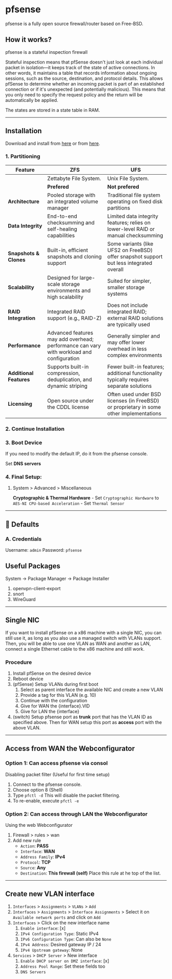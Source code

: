 # pfsense

pfsense is a fully open source firewall/router based on Free-BSD.

## How it works?
pfsense is a stateful inspection firewall

Stateful inspection means that pfSense doesn't just look at each individual packet in isolation—it keeps track of the state of active connections. In other words, it maintains a table that records information about ongoing sessions, such as the source, destination, and protocol details. This allows pfSense to determine whether an incoming packet is part of an established connection or if it's unexpected (and potentially malicious).
This means that you only need to specify the request policy and the return will be automatically be applied.

The states are stored in a state table in RAM.


--- 

## Installation
Download and install from [here](https://www.pfsense.org/download/) or from [here](https://atxfiles.netgate.com/mirror/downloads/).

### 1. Partitioning

| Feature                | ZFS                                                                                     | UFS                                                                                       |
|------------------------|-----------------------------------------------------------------------------------------|-------------------------------------------------------------------------------------------|
|                        | Zettabyte File System.                                                                  | Unix File System. 
|                        | **Prefered**                                                                            | **Not prefered** 
| **Architecture**       | Pooled storage with an integrated volume manager                                        | Traditional file system operating on fixed disk partitions                                |
| **Data Integrity**     | End-to-end checksumming and self-healing capabilities                                   | Limited data integrity features; relies on lower-level RAID or manual checksumming          |
| **Snapshots & Clones** | Built-in, efficient snapshots and cloning support                                       | Some variants (like UFS2 on FreeBSD) offer snapshot support but less integrated overall     |
| **Scalability**        | Designed for large-scale storage environments and high scalability                        | Suited for simpler, smaller storage systems                                                 |
| **RAID Integration**   | Integrated RAID support (e.g., RAID-Z)                                                    | Does not include integrated RAID; external RAID solutions are typically used                |
| **Performance**        | Advanced features may add overhead; performance can vary with workload and configuration   | Generally simpler and may offer lower overhead in less complex environments                 |
| **Additional Features**| Supports built-in compression, deduplication, and dynamic striping                         | Fewer built-in features; additional functionality typically requires separate solutions      |
| **Licensing**          | Open source under the CDDL license                                                      | Often used under BSD licenses (in FreeBSD) or proprietary in some other implementations       |

### 2. Continue Installation
### 3. Boot Device
If you need to modify the default IP, do it from the pfsense console.

Set **DNS servers**

### 4. Final Setup:
1. System > Advanced > Miscellaneous
    
    **Cryptographic & Thermal Hardware**
        - Set `Cryptographic Hardware` to `AES-NI CPU-based Acceleration`
        - Set `Thermal Sensor` 

---

## 📙 Defaults
### A. Credentials
Username: `admin`
Password: `pfsense`

## Useful Packages
System -> Package Manager -> Package Installer

1. openvpn-client-export
2. snort
3. WireGuard

---

## Single NIC

If you want to install pfSense on a x86 machine with a single NIC, you can still use it, as long as you also use a managed switch with VLANs support. Then, you will be able to use one VLAN as WAN and another as LAN, connect a single Ethernet cable to the x86 machine and still work.

### Procedure
1. Install pfSense on the desired device
2. Reboot device
3. (pfSense) Setup VLANs during first boot
   1. Select as parent interface the available NIC and create a new VLAN
   2. Provide a tag for this VLAN (e.g. 10)
   3. Continue with the configuration
   4. Give for WAN the {interface}.VID 
   5. Give for LAN the {interface}
4. (switch) Setup pfsense port as **trunk** port that has the VLAN ID as specified above. Then for WAN setup this port as **access** port with the above VLAN. 

---

## Access from WAN the Webconfigurator
### Option 1: Can access pfsense via consol
Disabling packet filter (Useful for first time setup)
1. Connect to the pfsense console.
2. Choose option 8 (Shell)
3. Type `pfctl -d` This will disable the packet filtering.
4. To re-enable, execute `pfctl -e`

### Option 2: Can access through LAN the Webconfigurator
Using the web Webconfigurator
1. Firewall > rules > wan
2. Add new rule
   - `Action`: **PASS**
   - `Interface`: **WAN**
   - `Address Family`: **IPv4**
   - `Protocol`: **TCP**
   - `Source`: **Any**
   - `Destination`: **This firewall (self)**
    Place this rule at he top of the list. 

---

## Create new VLAN interface
1. `Interfaces` > `Assignments` > `VLANs` > `Add`
2. `Interfaces` > `Assignments` > `Interface Assignments` > Select it on `Available network ports` and click on `Add`
3. `Interfaces` > Click on the new interface name
   1. `Enable interface`: [x]
   2. `IPv4 Configuration Type`: Static IPv4
   3. `IPv6 Configuration Type`: Can also be `None`
   4. `IPv4 Address`: Desired gateway IP / 24
   5. `IPv4 Upstream gateway`: None
4. `Services` > `DHCP Server` > New interface
   1. `Enable DHCP server on DMZ interface`: [x]
   2. `Address Pool Range`: Set these fields too
   3. `DNS Servers`
